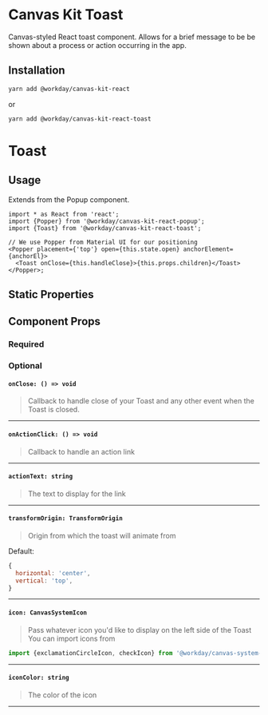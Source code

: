 # Canvas Kit Toast

Canvas-styled React toast component. Allows for a brief message to be be shown about a process or
action occurring in the app.

## Installation

```sh
yarn add @workday/canvas-kit-react
```

or

```sh
yarn add @workday/canvas-kit-react-toast
```

# Toast

## Usage

Extends from the Popup component.

```tsx
import * as React from 'react';
import {Popper} from '@workday/canvas-kit-react-popup';
import {Toast} from '@workday/canvas-kit-react-toast';

// We use Popper from Material UI for our positioning
<Popper placement={'top'} open={this.state.open} anchorElement={anchorEl}>
  <Toast onClose={this.handleClose}>{this.props.children}</Toast>
</Popper>;
```

## Static Properties

## Component Props

### Required

### Optional

#### `onClose: () => void`

> Callback to handle close of your Toast and any other event when the Toast is closed.

---

#### `onActionClick: () => void`

> Callback to handle an action link

---

#### `actionText: string`

> The text to display for the link

---

#### `transformOrigin: TransformOrigin`

> Origin from which the toast will animate from

Default:

```js
{
  horizontal: 'center',
  vertical: 'top',
}
```

---

#### `icon: CanvasSystemIcon`

> Pass whatever icon you'd like to display on the left side of the Toast You can import icons from

```js
import {exclamationCircleIcon, checkIcon} from '@workday/canvas-system-icons-web';
```

---

#### `iconColor: string`

> The color of the icon

---
